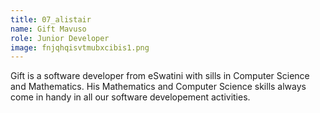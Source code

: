 ```yaml
---
title: 07_alistair
name: Gift Mavuso
role: Junior Developer
image: fnjqhqisvtmubxcibis1.png
---
```


Gift is a software developer from eSwatini with sills in Computer Science and Mathematics. His Mathematics and Computer Science skills always come in handy in all our software developement activities.